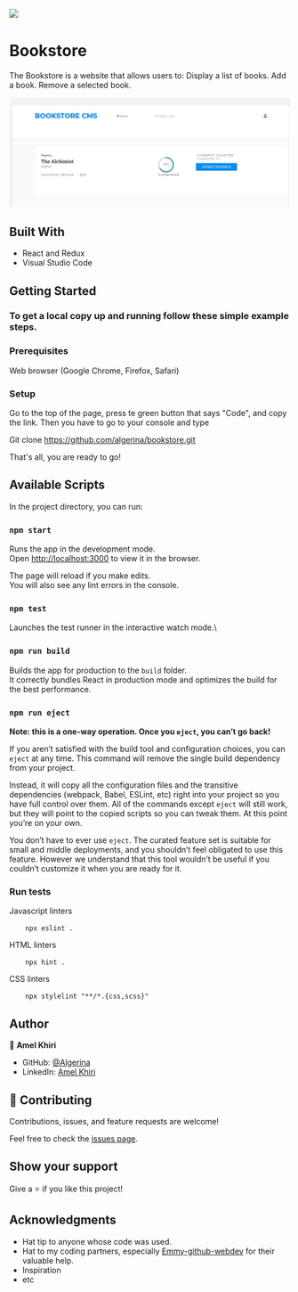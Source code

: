 ![](https://img.shields.io/badge/Microverse-blueviolet)


# Bookstore

The Bookstore is a website that allows users to:
Display a list of books.
Add a book.
Remove a selected book.

![screenshot](./screenFinal.JPG)

## Built With

- React and Redux
- Visual Studio Code

## Getting Started

### To get a local copy up and running follow these simple example steps.

### Prerequisites

Web browser (Google Chrome, Firefox, Safari)

### Setup

Go to the top of the page, press te green button that says "Code", and copy the link. Then you have to go to your console and type

Git clone https://github.com/algerina/bookstore.git

That's all, you are ready to go!

## Available Scripts

In the project directory, you can run:

### `npm start`

Runs the app in the development mode.\
Open [http://localhost:3000](http://localhost:3000) to view it in the browser.

The page will reload if you make edits.\
You will also see any lint errors in the console.

### `npm test`

Launches the test runner in the interactive watch mode.\

### `npm run build`

Builds the app for production to the `build` folder.\
It correctly bundles React in production mode and optimizes the build for the best performance.

### `npm run eject`

**Note: this is a one-way operation. Once you `eject`, you can’t go back!**

If you aren’t satisfied with the build tool and configuration choices, you can `eject` at any time. This command will remove the single build dependency from your project.

Instead, it will copy all the configuration files and the transitive dependencies (webpack, Babel, ESLint, etc) right into your project so you have full control over them. All of the commands except `eject` will still work, but they will point to the copied scripts so you can tweak them. At this point you’re on your own.

You don’t have to ever use `eject`. The curated feature set is suitable for small and middle deployments, and you shouldn’t feel obligated to use this feature. However we understand that this tool wouldn’t be useful if you couldn’t customize it when you are ready for it.

### Run tests

Javascript linters

```
    npx eslint .
```

HTML linters

```
    npx hint .

```

CSS linters

```
    npx stylelint "**/*.{css,scss}"
```

## Author

👤 **Amel Khiri**

- GitHub: [@Algerina](https://github.com/Algerina)
- LinkedIn: [Amel Khiri](https://linkedin.com/in/amel-khiri-qahwadji-37a550135)

## 🤝 Contributing

Contributions, issues, and feature requests are welcome!

Feel free to check the [issues page](https://github.com/algerina/bookstore/issues).

## Show your support

Give a ⭐️ if you like this project!

## Acknowledgments

- Hat tip to anyone whose code was used.
- Hat to my coding partners, especially  [Emmy-github-webdev](https://github.com/Emmy-github-webdev) for their valuable help.
- Inspiration
- etc
